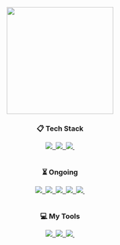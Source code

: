 <div align="center">
  <a href="#">
  <img height=250 align="center" src="https://capsule-render.vercel.app/api?type=waving&&color=gradient&height=240&animation=fadeIn&section=footer&fontColor=ffffe4&text=Decoy%20the%20World!!&stroke=000000&strokeWidth=2&fontAlign=64&fontSize=64" />
  </a>
</div>

<h3 align="center">📋 Tech Stack</h3>
<div align="center">
  <a href="#">
    <img src="https://img.shields.io/badge/java-%23ED8B00.svg?style=for-the-badge&logo=openjdk&logoColor=white" />&nbsp
    <img src="https://img.shields.io/badge/python-3670A0?style=for-the-badge&logo=python&logoColor=ffdd54" />&nbsp
    <img src="https://img.shields.io/badge/Solidity-%23363636.svg?style=for-the-badge&logo=solidity&logoColor=white" />&nbsp
  </a>
</div>

<br>

<h3 align="center">⏳ Ongoing</h3>
<div align="center">
  <a href="#">
    <img src="https://img.shields.io/badge/react-%2320232a.svg?style=for-the-badge&logo=react&logoColor=%2361DAFB" />&nbsp
    <img src="https://img.shields.io/badge/spring-%236DB33F.svg?style=for-the-badge&logo=spring&logoColor=white" />&nbsp
    <img src="https://img.shields.io/badge/docker-%230db7ed.svg?style=for-the-badge&logo=docker&logoColor=white" />&nbsp
    <img src="https://img.shields.io/badge/rust-%23000000.svg?style=for-the-badge&logo=rust&logoColor=white" />&nbsp
    <img src="https://img.shields.io/badge/go-%2300ADD8.svg?style=for-the-badge&logo=go&logoColor=white" />&nbsp
  </a>
</div>

<br>

<h3 align="center">💻 My Tools</h3>
<div align="center">
  <a href="#">
    <img src="https://img.shields.io/badge/github-%23121011.svg?style=for-the-badge&logo=github&logoColor=white" />&nbsp
    <img src="https://img.shields.io/badge/git-%23F05033.svg?style=for-the-badge&logo=git&logoColor=white" />&nbsp
    <img src="https://img.shields.io/badge/Notion-%23000000.svg?style=for-the-badge&logo=notion&logoColor=white" />&nbsp
  </a>
</div>
